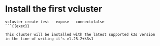 # Install the first vcluster

```
vcluster create test --expose --connect=false
```{{exec}}

This cluster will be installed with the latest supported k3s version in the time of writing it's v1.28.2+k3s1